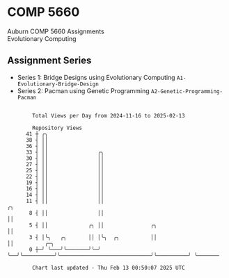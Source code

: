 # COMP 5660
Auburn COMP 5660 Assignments  
Evolutionary Computing

## Assignment Series
- Series 1: Bridge Designs using Evolutionary Computing `A1-Evolutionary-Bridge-Design`
- Series 2: Pacman using Genetic Programming `A2-Genetic-Programming-Pacman`

```

        Total Views per Day from 2024-11-16 to 2025-02-13

        Repository Views
      41 ┼ ╭╮
      38 ┤ ││
      36 ┤ ││
      33 ┤ ││                ╭╮
      30 ┤ ││                ││
      27 ┤ ││                ││
      25 ┤ ││                ││
      22 ┤ ││                ││
      19 ┤ ││                ││
      16 ┤ ││                ││
      14 ┤ ││                ││
      11 ┤ ││                ││                                              ╭╮
       8 ┤ ││                ││                                              ││
       5 ┤ ││             ╭╮ ││               ╭╮                             ││
       3 ┤ │╰╮   ╭╮       ││ │╰╮  ╭╮          ││                             ││          ╭─╮
       0 ┼─╯ ╰───╯╰───────╯╰─╯ ╰──╯╰──────────╯╰─────────────────────────────╯╰──────────╯ ╰───────

        Chart last updated - Thu Feb 13 00:50:07 2025 UTC
        
```

